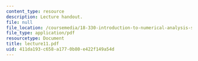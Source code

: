 ```yaml
---
content_type: resource
description: Lecture handout.
file: null
file_location: /coursemedia/18-330-introduction-to-numerical-analysis-spring-2004/411da193c658a1770b80e422f149a54d_lecture11.pdf
file_type: application/pdf
resourcetype: Document
title: lecture11.pdf
uid: 411da193-c658-a177-0b80-e422f149a54d
---
```

